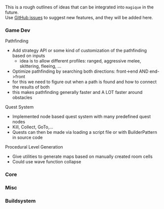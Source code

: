 This is a rough outlines of ideas that can be integrated into `magique` in the future.  
Use [GitHub issues](https://github.com/gk646/magique) to suggest new features, and they will be added here.

### Game Dev

Pathfinding

- Add strategy API or some kind of customization of the pathfinding based on inputs
  - idea is to allow different profiles: ranged, aggressive melee, skittering, fleeing, ...
- Optimize pathfinding by searching both directions: front->end AND end->front
- for this we need to figure out when a path is found and how to connect the results of both
- this makes pathfinding generally faster and A LOT faster around obstacles

Quest System

- Implemented node based quest system with many predefined quest nodes
- Kill, Collect, GoTo,...
- Quests can then be made via loading a script file or with BuilderPattern in source code

Procedural Level Generation
- Give utilities to generate maps based on manually created room cells
- Could use wave function collapse

### Core

### Misc

### Buildsystem